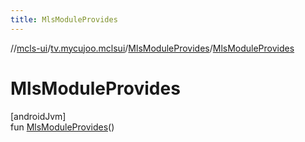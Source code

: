 ```yaml
---
title: MlsModuleProvides
---
```

//[mcls-ui](../../../index.html)/[tv.mycujoo.mclsui](../index.html)/[MlsModuleProvides](index.html)/[MlsModuleProvides](-mls-module-provides.html)



# MlsModuleProvides



[androidJvm]\
fun [MlsModuleProvides](-mls-module-provides.html)()




